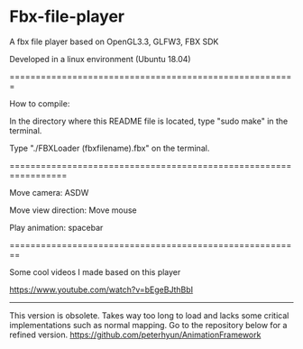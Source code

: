 # Fbx-file-player
A fbx file player based on OpenGL3.3, GLFW3, FBX SDK

Developed in a linux environment (Ubuntu 18.04)

=======================================================

How to compile:

In the directory where this README file is located, type "sudo make" in the terminal.

Type "./FBXLoader (fbxfilename).fbx" on the terminal.

=================================================================

Move camera: ASDW

Move view direction: Move mouse

Play animation: spacebar

========================================================

Some cool videos I made based on this player

https://www.youtube.com/watch?v=bEgeBJthBbI

------------------------------------------------------------
This version is obsolete. Takes way too long to load and lacks some critical implementations such as normal mapping.
Go to the repository below for a refined version.
https://github.com/peterhyun/AnimationFramework
